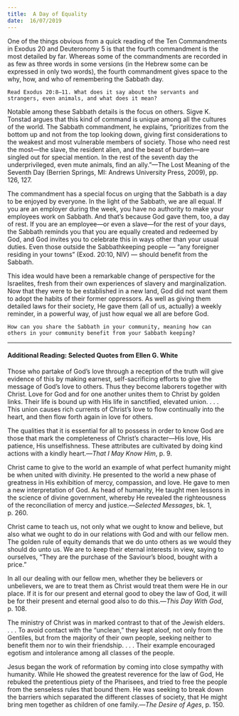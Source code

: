 ```yaml
---
title:  A Day of Equality
date:  16/07/2019
---
```


One of the things obvious from a quick reading of the Ten Commandments in Exodus 20 and Deuteronomy 5 is that the fourth commandment is the most detailed by far. Whereas some of the commandments are recorded in as few as three words in some versions (in the Hebrew some can be expressed in only two words), the fourth commandment gives space to the why, how, and who of remembering the Sabbath day.

`Read Exodus 20:8–11. What does it say about the servants and strangers, even animals, and what does it mean?`

Notable among these Sabbath details is the focus on others. Sigve K. Tonstad argues that this kind of command is unique among all the cultures of the world. The Sabbath commandment, he explains, “prioritizes from the bottom up and not from the top looking down, giving first considerations to the weakest and most vulnerable members of society. Those who need rest the most—the slave, the resident alien, and the beast of burden—are singled out for special mention. In the rest of the seventh day the underprivileged, even mute animals, find an ally.”—The Lost Meaning of the Seventh Day (Berrien Springs, MI: Andrews University Press, 2009), pp. 126, 127.

The commandment has a special focus on urging that the Sabbath is a day to be enjoyed by everyone. In the light of the Sabbath, we are all equal. If you are an employer during the week, you have no authority to make your employees work on Sabbath. And that’s because God gave them, too, a day of rest. If you are an employee—or even a slave—for the rest of your days, the Sabbath reminds you that you are equally created and redeemed by God, and God invites you to celebrate this in ways other than your usual duties. Even those outside the Sabbathkeeping people — “any foreigner residing in your towns” (Exod. 20:10, NIV) — should benefit from the Sabbath.

This idea would have been a remarkable change of perspective for the Israelites, fresh from their own experiences of slavery and marginalization. Now that they were to be established in a new land, God did not want them to adopt the habits of their former oppressors. As well as giving them detailed laws for their society, He gave them (all of us, actually) a weekly reminder, in a powerful way, of just how equal we all are before God.

`How can you share the Sabbath in your community, meaning how can others in your community benefit from your Sabbath keeping?`

---

#### Additional Reading: Selected Quotes from Ellen G. White

Those who partake of God’s love through a reception of the truth will give evidence of this by making earnest, self-sacrificing efforts to give the message of God’s love to others. Thus they become laborers together with Christ. Love for God and for one another unites them to Christ by golden links. Their life is bound up with His life in sanctified, elevated union. . . . This union causes rich currents of Christ’s love to flow continually into the heart, and then flow forth again in love for others.

The qualities that it is essential for all to possess in order to know God are those that mark the completeness of Christ’s character—His love, His patience, His unselfishness. These attributes are cultivated by doing kind actions with a kindly heart.—_That I May Know Him_, p. 9.

Christ came to give to the world an example of what perfect humanity might be when united with divinity. He presented to the world a new phase of greatness in His exhibition of mercy, compassion, and love. He gave to men a new interpretation of God. As head of humanity, He taught men lessons in the science of divine government, whereby He revealed the righteousness of the reconciliation of mercy and justice.—_Selected Messages_, bk. 1, p. 260.

Christ came to teach us, not only what we ought to know and believe, but also what we ought to do in our relations with God and with our fellow men. The golden rule of equity demands that we do unto others as we would they should do unto us. We are to keep their eternal interests in view, saying to ourselves, “They are the purchase of the Saviour’s blood, bought with a price.”

In all our dealing with our fellow men, whether they be believers or unbelievers, we are to treat them as Christ would treat them were He in our place. If it is for our present and eternal good to obey the law of God, it will be for their present and eternal good also to do this.—_This Day With God_, p. 108.

The ministry of Christ was in marked contrast to that of the Jewish elders. . . . To avoid contact with the “unclean,” they kept aloof, not only from the Gentiles, but from the majority of their own people, seeking neither to benefit them nor to win their friendship. . . . Their example encouraged egotism and intolerance among all classes of the people.

Jesus began the work of reformation by coming into close sympathy with humanity. While He showed the greatest reverence for the law of God, He rebuked the pretentious piety of the Pharisees, and tried to free the people from the senseless rules that bound them. He was seeking to break down the barriers which separated the different classes of society, that He might bring men together as children of one family.—_The Desire of Ages_, p. 150.
